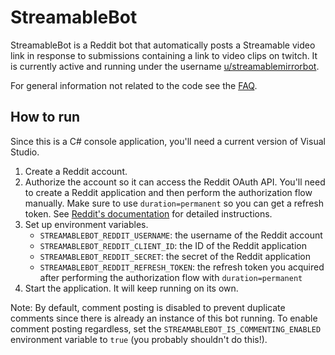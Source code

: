 # StreamableBot

StreamableBot is a Reddit bot that automatically posts a Streamable video link in response to submissions containing a link to video clips on twitch. It is currently active and running under the username [u/streamablemirrorbot](https://www.reddit.com/user/streamablemirrorbot/).

For general information not related to the code see the [FAQ]().

## How to run

Since this is a C# console application, you'll need a current version of Visual Studio.

1. Create a Reddit account.
2. Authorize the account so it can access the Reddit OAuth API. You'll need to create a Reddit application and then perform the authorization flow manually. Make sure to use `duration=permanent` so you can get a refresh token. See [Reddit's documentation](https://github.com/reddit/reddit/wiki/OAuth2) for detailed instructions.
3. Set up environment variables.
    * `STREAMABLEBOT_REDDIT_USERNAME`: the username of the Reddit account
    * `STREAMABLEBOT_REDDIT_CLIENT_ID`: the ID of the Reddit application
    * `STREAMABLEBOT_REDDIT_SECRET`: the secret of the Reddit application
    * `STREAMABLEBOT_REDDIT_REFRESH_TOKEN`: the refresh token you acquired after performing the authorization flow with `duration=permanent`
4. Start the application. It will keep running on its own.

Note: By default, comment posting is disabled to prevent duplicate comments since there is already an instance of this bot running. To enable comment posting regardless, set the `STREAMABLEBOT_IS_COMMENTING_ENABLED` environment variable to `true` (you probably shouldn't do this!).